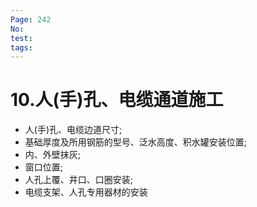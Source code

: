 ```yaml
---
Page: 242
No: 
test: 
tags: 
---
```

# 10.人(手)孔、电缆通道施工
- 人(手)孔、电缆边道尺寸;
- 基础厚度及所用钢筋的型号、泛水高度、积水罐安装位置;
- 内、外壁抹灰;
- 窗口位置;
- 人孔上覆、井口、口圈安装;
- 电缆支架、人孔专用器材的安装